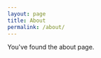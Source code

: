 ```yaml
---
layout: page
title: About
permalink: /about/
---
```


You've found the about page.

[Rive Sunder on Twitter]: https://twitter.com/rivesunder
[Rive Sunder on Github]: https://github.com/rivesunder
[Rive Sunder on Gitlab]: https://gitlab.com/rivesunder
[The Rive Sunder Blog]: https://rivesunder.gitlab.io/blog

